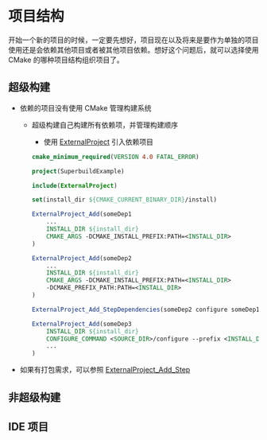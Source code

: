 # 项目结构

开始一个新的项目的时候，一定要先想好，项目现在以及将来是要作为单独的项目使用还是会依赖其他项目或者被其他项目依赖。想好这个问题后，就可以选择使用 CMake 的哪种项目结构组织项目了。

## 超级构建

- 依赖的项目没有使用 CMake 管理构建系统

    - 超级构建自己构建所有依赖项，并管理构建顺序

        - 使用 [ExternalProject](https://cmake.org/cmake/help/latest/module/ExternalProject.html) 引入依赖项目

        ```cmake
        cmake_minimum_required(VERSION 4.0 FATAL_ERROR)
        
        project(SuperbuildExample)
        
        include(ExternalProject)
        
        set(install_dir ${CMAKE_CURRENT_BINARY_DIR}/install)
        
        ExternalProject_Add(someDep1
            ...
            INSTALL_DIR ${install_dir}
            CMAKE_ARGS -DCMAKE_INSTALL_PREFIX:PATH=<INSTALL_DIR>
        )
        
        ExternalProject_Add(someDep2
            ...
            INSTALL_DIR ${install_dir}
            CMAKE_ARGS -DCMAKE_INSTALL_PREFIX:PATH=<INSTALL_DIR>
            -DCMAKE_PREFIX_PATH:PATH=<INSTALL_DIR>
        )
        
        ExternalProject_Add_StepDependencies(someDep2 configure someDep1)
        
        ExternalProject_Add(someDep3
            INSTALL_DIR ${install_dir}
            CONFIGURE_COMMAND <SOURCE_DIR>/configure --prefix <INSTALL_DIR>
            ...
        )
        ```

- 如果有打包需求，可以参照 [ExternalProject_Add_Step](https://cmake.org/cmake/help/latest/module/ExternalProject.html#explicit-step-management)

## 非超级构建

## IDE 项目

